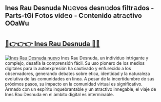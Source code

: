 ## Ines Rau Desnuda N𝚞𝚎vos desn𝚞dos filtr𝚊dos - Parts-tGi F𝚘tos vid𝚎o - C𝚘ntenido atr𝚊ctivo OOaWu

# <h2><a href="http://mb6cnou.tromn.icu/?c=Ines+Rau+Desnuda">🔗👉👉👉 Ines Rau Desnuda 🔗🔗</a></h2>

[![Ines Rau Desnuda nuevo](https://i.imgur.com/pEAQMta.gif)](http://mb6cnou.tromn.icu/?c=Ines+Rau+Desnuda)
Ines Rau Desnuda, un individuo intrigante y complejo, desafía la comprensión fácil. Su uso pionero de los medios digitales para la autoexpresión ha cautivado y enfurecido a los observadores, generando debates sobre ética, identidad y la naturaleza evolutiva de las comunidades en línea. A pesar de la incertidumbre de sus próximos pasos, su impacto en la comunidad virtual es significativo. Armado con un espíritu inquebrantable y un atractivo innegable, el viaje de Ines Rau Desnuda en el ámbito digital es interminable.
